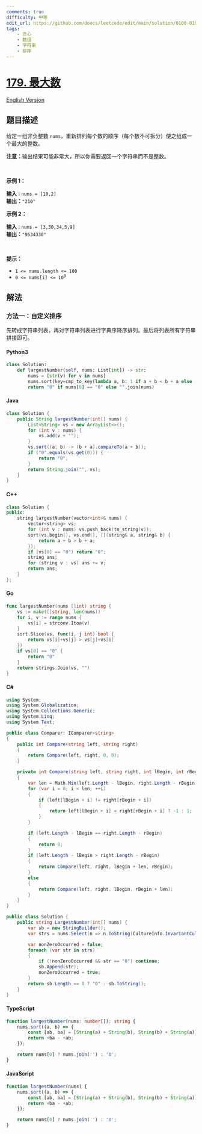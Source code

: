 ```yaml
---
comments: true
difficulty: 中等
edit_url: https://github.com/doocs/leetcode/edit/main/solution/0100-0199/0179.Largest%20Number/README.md
tags:
    - 贪心
    - 数组
    - 字符串
    - 排序
---
```


<!-- problem:start -->

# [179. 最大数](https://leetcode.cn/problems/largest-number)

[English Version](/solution/0100-0199/0179.Largest%20Number/README_EN.md)

## 题目描述

<!-- description:start -->

<p>给定一组非负整数 <code>nums</code>，重新排列每个数的顺序（每个数不可拆分）使之组成一个最大的整数。</p>

<p><strong>注意：</strong>输出结果可能非常大，所以你需要返回一个字符串而不是整数。</p>

<p>&nbsp;</p>

<p><strong>示例 1：</strong></p>

<pre>
<strong>输入<code>：</code></strong><code>nums = [10,2]</code>
<strong>输出：</strong><code>"210"</code></pre>

<p><strong>示例&nbsp;2：</strong></p>

<pre>
<strong>输入<code>：</code></strong><code>nums = [3,30,34,5,9]</code>
<strong>输出：</strong><code>"9534330"</code>
</pre>

<p>&nbsp;</p>

<p><strong>提示：</strong></p>

<ul>
	<li><code>1 &lt;= nums.length &lt;= 100</code></li>
	<li><code>0 &lt;= nums[i] &lt;= 10<sup>9</sup></code></li>
</ul>

<!-- description:end -->

## 解法

<!-- solution:start -->

### 方法一：自定义排序

先转成字符串列表，再对字符串列表进行字典序降序排列。最后将列表所有字符串拼接即可。

<!-- tabs:start -->

#### Python3

```python
class Solution:
    def largestNumber(self, nums: List[int]) -> str:
        nums = [str(v) for v in nums]
        nums.sort(key=cmp_to_key(lambda a, b: 1 if a + b < b + a else -1))
        return "0" if nums[0] == "0" else "".join(nums)
```

#### Java

```java
class Solution {
    public String largestNumber(int[] nums) {
        List<String> vs = new ArrayList<>();
        for (int v : nums) {
            vs.add(v + "");
        }
        vs.sort((a, b) -> (b + a).compareTo(a + b));
        if ("0".equals(vs.get(0))) {
            return "0";
        }
        return String.join("", vs);
    }
}
```

#### C++

```cpp
class Solution {
public:
    string largestNumber(vector<int>& nums) {
        vector<string> vs;
        for (int v : nums) vs.push_back(to_string(v));
        sort(vs.begin(), vs.end(), [](string& a, string& b) {
            return a + b > b + a;
        });
        if (vs[0] == "0") return "0";
        string ans;
        for (string v : vs) ans += v;
        return ans;
    }
};
```

#### Go

```go
func largestNumber(nums []int) string {
	vs := make([]string, len(nums))
	for i, v := range nums {
		vs[i] = strconv.Itoa(v)
	}
	sort.Slice(vs, func(i, j int) bool {
		return vs[i]+vs[j] > vs[j]+vs[i]
	})
	if vs[0] == "0" {
		return "0"
	}
	return strings.Join(vs, "")
}
```

#### C#

```cs
using System;
using System.Globalization;
using System.Collections.Generic;
using System.Linq;
using System.Text;

public class Comparer: IComparer<string>
{
    public int Compare(string left, string right)
    {
        return Compare(left, right, 0, 0);
    }

    private int Compare(string left, string right, int lBegin, int rBegin)
    {
        var len = Math.Min(left.Length - lBegin, right.Length - rBegin);
        for (var i = 0; i < len; ++i)
        {
            if (left[lBegin + i] != right[rBegin + i])
            {
                return left[lBegin + i] < right[rBegin + i] ? -1 : 1;
            }
        }

        if (left.Length - lBegin == right.Length - rBegin)
        {
            return 0;
        }
        if (left.Length - lBegin > right.Length - rBegin)
        {
            return Compare(left, right, lBegin + len, rBegin);
        }
        else
        {
            return Compare(left, right, lBegin, rBegin + len);
        }
    }
}

public class Solution {
    public string LargestNumber(int[] nums) {
        var sb = new StringBuilder();
        var strs = nums.Select(n => n.ToString(CultureInfo.InvariantCulture)).OrderByDescending(s => s, new Comparer());

        var nonZeroOccurred = false;
        foreach (var str in strs)
        {
            if (!nonZeroOccurred && str == "0") continue;
            sb.Append(str);
            nonZeroOccurred = true;
        }
        return sb.Length == 0 ? "0" : sb.ToString();
    }
}
```

#### TypeScript

```ts
function largestNumber(nums: number[]): string {
    nums.sort((a, b) => {
        const [ab, ba] = [String(a) + String(b), String(b) + String(a)];
        return +ba - +ab;
    });

    return nums[0] ? nums.join('') : '0';
}
```

#### JavaScript

```js
function largestNumber(nums) {
    nums.sort((a, b) => {
        const [ab, ba] = [String(a) + String(b), String(b) + String(a)];
        return +ba - +ab;
    });

    return nums[0] ? nums.join('') : '0';
}
```

<!-- tabs:end -->

<!-- solution:end -->

<!-- problem:end -->
